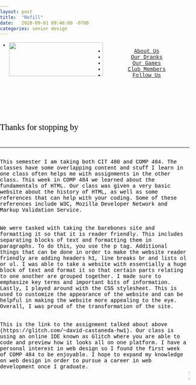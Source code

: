 ```yaml
---
layout: post
title:  "Refill"
date:   2020-09-01 09:46:00 -0700
categories: senior design
---
```





<html>
   <head>
          <title>Refill</title>
<style type="text/css">
   html,body,footer{
	margin: 0px;
	padding: 0 ;
   }
   
   article{
	background-color: white;
}
html, body, h1, h2, h3, h4, h5, h6{
 font-family:  "Courier New", Courier, monospace;  
 text-align: left;
    color: black;
}
   p{
   margin: 0;
    color: black;
 font-family:  "Courier New", Courier, monospace;  
 text-align: left;
   }
   li{
	cursor: pointer;
   }
   body{
	background-image: url("http://wallpaperlepi.com/wp-content/uploads/2015/05/Cool-Green-Abstract-Wallpaper.jpg");
   }
   a:link{
	color: black;
   }
   a:visited{
	color:black;
   } 
   a{
	text-decoration:none;   
   }
   a:hover{
	color: black;
	text-decoration:underline;
   }
   header{
	width: 100%;
   }
   p{
   color: black;
	width:100%;
	background-width:50%;
   }
   table{
	height:100 px
   }
ul {
 /* background-color: white;*/
    color: white;
    font-size: 8pt;
    font-family:  "Courier New", Courier, monospace;
    text-align:center;
    list-style-type: none;
    margin: 0;
    padding: 0;
}
li {
   color: white;
  display: inline-block;
}
li a {
    display: block;
    color: transparent;
    text-align: center;
    padding: 14px 16px;
    text-decoration: none;
    float: left;
    width; 100%;
}
li a:hover {
    background-color: #86b300;
text-decoration: underline;
}
</style>
   </head>
<header>

   <ul>
  <li><img src="https://i.imgur.com/uXAnJ14.png" height="90" width="250"align="left" onclick="window.location='http://jd-cit160a.ecs.csun.edu/team7/index.html'"><a class="home" href="#about"></a></li>
  <li><a class="home" href="#about">About Us</a></li>
  <li><a href="http://jd-cit160a.ecs.csun.edu/team7/coffee.html">Our Dranks</a></li>
  <li><a href="http://jd-cit160a.ecs.csun.edu/team7/games.html">Our Games</a></li>
  <li><a href="http://jd-cit160a.ecs.csun.edu/team7/members.html">Club Members</a></li>
  <li><a href="https://twitter.com/RefillDranks">Follow Us</a></li>

</ul>
<br>
</header>
<body>
<marquee style="color:black;font-size: 20pt; font-family: agency fb" behavior="scroll" direction="left"><i>Welcome to my blog site!</i></marquee>
<p id="about" style="font-family: agency fb;font-size:160%">Thanks for stopping by<br>
					     <br><hr><br>
    <p style="color: black">This semester I am taking both CIT 480 and COMP 484. The classes have some overlapping content and stuff I learn in one class often helps me with assignments in the other class. This week in COMP 484 we learned about the fundamentals of HTML. Our class was given a very basic website about the history of HTML, as well as some references that can help with your coding. Some of these references include W3C, Mozilla Developer Network and Markup Validation Service.</p>
<br><br>
<p style="color: black">We were tasked with taking the barebones site and formatting it so that it is reader friendly. This includes separating blocks of text and formatting them in paragraphs. To do this, you use the p tag. Additional things that can be done in order to make the website reader friendly are adding headers h1, line breaks br and lists ol or ul. I was able to take a website with essentially a huge block of text and format it so that certain parts relating to one another are grouped together. I made sure to emphasize key terms and important bits of information. Lastly, I played around with the CSS stylesheet. This is used to customize the appearance of the website and can be helpful in making the website more appealing to the eye. Overall, I was proud of the transformation of the site.</p>
<br> <br>
<p style="color: black">This is the link to the assignment talked about above (https://glitch.com/~david-castaneda-hw1). Our class is using an online IDE known as Glitch where you are able to code and preview how it looks all on one platform. I have a personal interest in web design so I found the first week of COMP 484 to be enjoyable. I hope to expand my knowledge on web design in order to pursue a career in web development once I graduate.

</p>
</body>
<footer>
  <marquee style="color:black;font-size: 20pt; font-family: agency fb" behavior="scroll" direction="left"><b>Follow me!</b>   |   Instagram: @im.davidcastaneda</marquee>
</footer>
</html>


